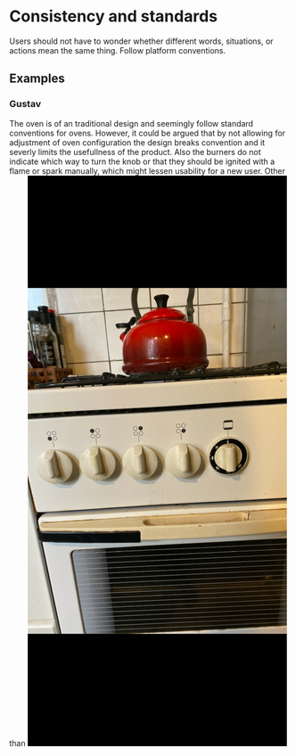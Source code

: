 # Consistency and standards

Users should not have to wonder whether different words, situations, or actions mean the same thing. Follow platform conventions.

## Examples

### Gustav
The oven is of an traditional design and seemingly follow standard conventions for ovens. However, it could be argued that by not allowing for adjustment of oven configuration the design breaks convention and it severly limits the usefullness of the product. Also the burners do not indicate which way to turn the knob or that they should be ignited with a flame or spark manually, which might lessen usability for a new user. Other than 
![](images/Gustav-Oven.jpg)